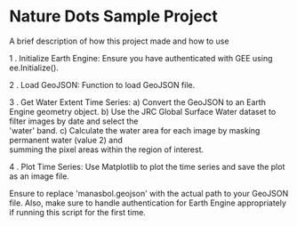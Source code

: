 # Nature Dots Sample Project

A brief description of how this project made and how to use

1 . Initialize Earth Engine: Ensure you have authenticated with GEE using ee.Initialize().

2 . Load GeoJSON: Function to load GeoJSON file.


3 . Get Water Extent Time Series:
    a) Convert the GeoJSON to an Earth Engine geometry object.
    b) Use the JRC Global Surface Water dataset to filter images by date and select the  
      'water' band.
    c) Calculate the water area for each image by masking permanent water (value 2) and    
    summing the pixel areas within the region of interest.

4 . Plot Time Series: 
    Use Matplotlib to plot the time series and save the plot as an image file.

Ensure to replace 'manasbol.geojson' with the actual path to your GeoJSON file. 
Also, make sure to handle authentication for Earth Engine appropriately if running this script for the first time.
